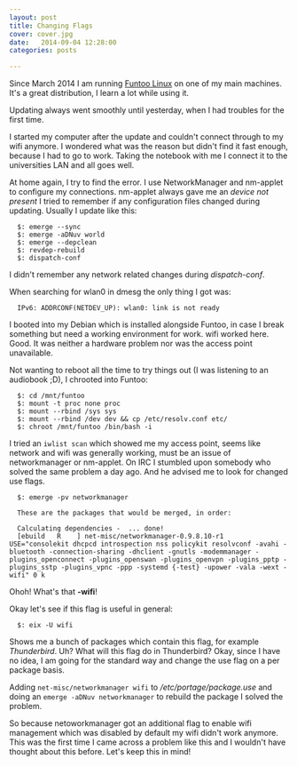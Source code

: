 ```yaml
---
layout: post
title: Changing Flags
cover: cover.jpg
date:   2014-09-04 12:28:00
categories: posts

---
```

Since March 2014 I am running [Funtoo Linux](http://www.funtoo.org/Welcome) on one of my main machines.
It's a great distribution, I learn a lot while using it.

Updating always went smoothly until yesterday, when I had troubles for the first time.

I started my computer after the update and couldn't connect through to my wifi anymore. I wondered what was the reason but didn't find it fast enough, because I had to go to work. Taking the notebook with me I connect it to the  universities LAN and all goes well.

At home again, I try to find the error. I use NetworkManager and nm-applet to configure my connections. nm-applet always gave me an *device not present*
I tried to remember if any configuration files changed during updating. Usually I update like this:

```
  $: emerge --sync
  $: emerge -aDNuv world
  $: emerge --depclean
  $: revdep-rebuild
  $: dispatch-conf
```

I didn't remember any network related changes during *dispatch-conf*.

When searching for wlan0 in dmesg the only thing I got was:
```
  IPv6: ADDRCONF(NETDEV_UP): wlan0: link is not ready
```

I booted into my Debian which is installed alongside Funtoo, in case I break something but need a working environment for work. wifi worked here. Good. It was neither a hardware problem nor was the access point unavailable.

Not wanting to reboot all the time to try things out (I was listening to an audiobook ;D), I chrooted into Funtoo:
```
  $: cd /mnt/funtoo
  $: mount -t proc none proc
  $: mount --rbind /sys sys
  $: mount --rbind /dev dev && cp /etc/resolv.conf etc/
  $: chroot /mnt/funtoo /bin/bash -i
```

I tried an `iwlist scan` which showed me my access point, seems like network and wifi was generally working, must be an issue of networkmanager or nm-applet.
On IRC I stumbled upon somebody who solved the same problem a day ago. And he advised me to look for changed use flags.

```
  $: emerge -pv networkmanager

  These are the packages that would be merged, in order:

  Calculating dependencies -  ... done!
  [ebuild   R    ] net-misc/networkmanager-0.9.8.10-r1  USE="consolekit dhcpcd introspection nss policykit resolvconf -avahi -bluetooth -connection-sharing -dhclient -gnutls -modemmanager -plugins_openconnect -plugins_openswan -plugins_openvpn -plugins_pptp -plugins_sstp -plugins_vpnc -ppp -systemd {-test} -upower -vala -wext -wifi" 0 k
```

Ohoh! What's that **-wifi**!

Okay let's see if this flag is useful in general:
```
  $: eix -U wifi
```

Shows me a bunch of packages which contain this flag, for example *Thunderbird*. Uh? What will this flag do in Thunderbird?
Okay, since I have no idea, I am going for the standard way and change the use flag on a per package basis.

Adding `net-misc/networkmanager wifi` to */etc/portage/package.use* and doing an `emerge -aDNuv networkmanager` to rebuild the package I solved the problem.

So because netoworkmanager got an additional flag to enable wifi management which was disabled by default my wifi didn't work anymore. This was the first time I came across a problem like this and I wouldn't have thought about this before. Let's keep this in mind!
